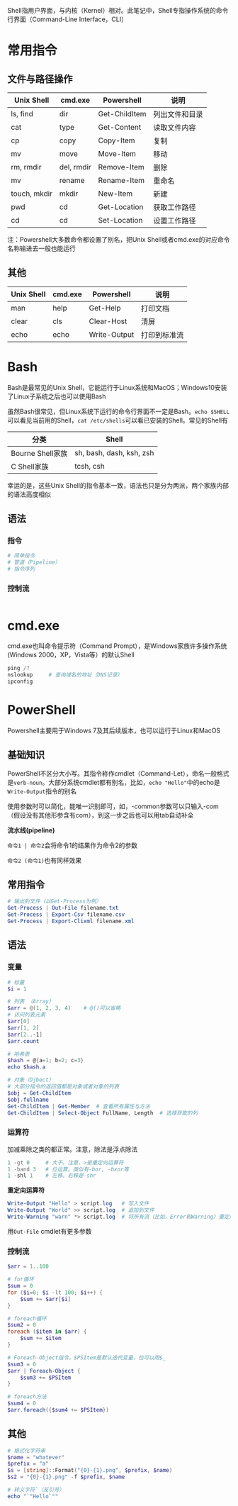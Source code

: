 Shell指用户界面，与内核（Kernel）相对。此笔记中，Shell专指操作系统的命令行界面（Command-Line Interface，CLI）

# 常用指令

## 文件与路径操作

| Unix Shell   | cmd.exe    | Powershell    | 说明           |
| ------------ | ---------- | ------------- | -------------- |
| ls, find     | dir        | Get-ChildItem | 列出文件和目录 |
| cat          | type       | Get-Content   | 读取文件内容   |
| cp           | copy       | Copy-Item     | 复制           |
| mv           | move       | Move-Item     | 移动           |
| rm, rmdir    | del, rmdir | Remove-Item   | 删除           |
| mv           | rename     | Rename-Item   | 重命名         |
| touch, mkdir | mkdir      | New-Item      | 新建           |
| pwd          | cd         | Get-Location  | 获取工作路径   |
| cd           | cd         | Set-Location  | 设置工作路径   |

注：Powershell大多数命令都设置了别名，把Unix Shell或者cmd.exe的对应命令名称输进去一般也能运行

## 其他

| Unix Shell | cmd.exe | Powershell   | 说明         |
| ---------- | ------- | ------------ | ------------ |
| man        | help    | Get-Help     | 打印文档     |
| clear      | cls     | Clear-Host   | 清屏         |
| echo       | echo    | Write-Output | 打印到标准流 |

# Bash

Bash是最常见的Unix Shell，它能运行于Linux系统和MacOS；Windows10安装了Linux子系统之后也可以使用Bash

虽然Bash很常见，但Linux系统下运行的命令行界面不一定是Bash。`echo $SHELL`可以看见当前用的Shell，`cat /etc/shells`可以看已安装的Shell。常见的Shell有

| 分类             | Shell                    |
| ---------------- | ------------------------ |
| Bourne Shell家族 | sh, bash, dash, ksh, zsh |
| C Shell家族      | tcsh, csh                |

幸运的是，这些Unix Shell的指令基本一致，语法也只是分为两派，两个家族内部的语法高度相似

## 语法

### 指令

```bash
# 简单指令
# 管道（Pipeline）
# 指令序列
```

### 控制流

```bash

```

# cmd.exe

cmd.exe也叫命令提示符（Command Prompt），是Windows家族许多操作系统(Windows 2000，XP，Vista等）的默认Shell

```powershell
ping /?
nslookup     # 查询域名的地址（DNS记录）
ipconfig
```

# PowerShell

Powershell主要用于Windows 7及其后续版本，也可以运行于Linux和MacOS

## 基础知识

PowerShell不区分大小写。其指令称作cmdlet（Command-Let），命名一般格式是`verb-noun`。大部分系统cmdlet都有别名，比如，`echo "Hello"`中的echo是`Write-Output`指令的别名

使用参数时可以简化，能唯一识别即可，如，-common参数可以只输入-com（假设没有其他形参含有com），到这一步之后也可以用tab自动补全

**流水线(pipeline)**

```命令1 | 命令2```会将命令1的结果作为命令2的参数

```命令2 (命令1)```也有同样效果

## 常用指令

```powershell
# 输出到文件（以Get-Process为例）
Get-Process | Out-File filename.txt
Get-Process | Export-Csv filename.csv
Get-Process | Export-Clixml filename.xml
```

## 语法

### 变量

```powershell
# 标量
$i = 1

# 列表 （Array）
$arr = @(1, 2, 3, 4)    # @()可以省略
# 访问列表元素
$arr[0]
$arr[1, 2]
$arr[2..-1]
$arr.count

# 哈希表
$hash = @{a=1; b=2; c=3}
echo $hash.a

# 对象（Ojbect）
# 大部分指令的返回值都是对象或者对象的列表
$obj = Get-ChildItem
$obj.fullname
Get-ChildItem | Get-Member  # 查看所有属性与方法
Get-ChildItem | Select-Object FullName, Length  # 选择获取的列
```

### 运算符

加减乘除之类的都正常。注意，除法是浮点除法

```powershell
1 -gt 0     # 大于。注意，>是重定向运算符
1 -band 3   # 位运算。类似有-bor, -bxor等
1 -shl 1    # 左移。右移是-shr
```

**重定向运算符**

```powershell
Write-Output "Hello" > script.log   # 写入文件
Write-Output "World" >> script.log  # 追加到文件
Write-Warning "warn" *> script.log  # 将所有流（比如，Error和Warning）重定向到文件
```

用`Out-File` cmdlet有更多参数

### 控制流

```powershell
$arr = 1..100

# for循环
$sum = 0
for ($i=0; $i -lt 100; $i++) {
    $sum += $arr[$i]
}

# foreach循环
$sum2 = 0
foreach ($item in $arr) {
    $sum += $item
}

# Foreach-Object指令。$PSItem是默认迭代变量，也可以用$_
$sum3 = 0
$arr | Foreach-Object {
    $sum3 += $PSItem
}

# foreach方法
$sum4 = 0
$arr.foreach({$sum4 += $PSItem})
```

## 其他

```powershell
# 格式化字符串
$name = "whatever"
$prefix = "a"
$s = [string]::Format("{0}-{1}.png", $prefix, $name)
$s2 = "{0}-{1}.png" -f $prefix, $name

# 转义字符`（反引号）
echo "`"Hello`""
```
